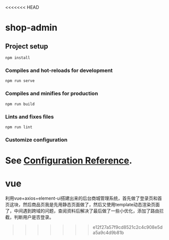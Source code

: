 <<<<<<< HEAD
# shop-admin

## Project setup
```
npm install
```

### Compiles and hot-reloads for development
```
npm run serve
```

### Compiles and minifies for production
```
npm run build
```

### Lints and fixes files
```
npm run lint
```

### Customize configuration
See [Configuration Reference](https://cli.vuejs.org/config/).
=======
# vue
利用vue+axios+element-ui搭建出来的后台商城管理系统，首先做了登录页和首页这块，然后商品页我是先用静态页面做了，然后又使用template动态渲染页面了，中间遇到跨域的问题，查阅资料后解决了最后做了一些小优化，添加了路由拦截，判断用户是否登录。
>>>>>>> e12f27a57f9cd8521c2c4c908e5da5a9c4d9b81b
